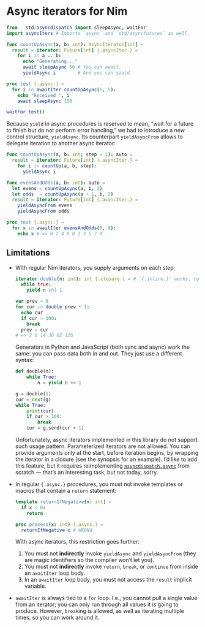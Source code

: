 # Async iterators for Nim

```nim
from   std/asyncdispatch import sleepAsync, waitFor
import asyncIters # Imports `async` and `std/asyncfutures` as well.

func countUpAsync(a, b: int): AsyncIterator[int] =
  result = iterator: Future[int] {.asyncIter.} =
    for i in a .. b:
      echo "Generating..."
      await sleepAsync 50 # You can await.
      yieldAsync i        # And you can yield.

proc test {.async.} =
  for i in awaitIter countUpAsync(1, 5):
    echo "Received ", i
    await sleepAsync 150

waitFor test()
```

Because `yield` in async procedures is reserved to mean, “wait for a future to finish but do not
perform error handling,” we had to introduce a new control structure, `yieldAsync`. Its
counterpart `yieldAsyncFrom` allows to delegate iteration to another async iterator:

```nim
func countUpAsync(a, b: int; step = 1): auto =
  result = iterator: Future[int] {.asyncIter.} =
    for i in countUp(a, b, step):
      yieldAsync i

func evensAndOdds(a, b: int): auto =
  let evens = countUpAsync(a, b, 2)
  let odds  = countUpAsync(a + 1, b, 2)
  result = iterator: Future[int] {.asyncIter.} =
    yieldAsyncFrom evens
    yieldAsyncFrom odds

proc test {.async.} =
  for x in awaitIter evensAndOdds(0, 9):
    echo x # => 0 2 4 6 8 1 3 5 7 9
```


## Limitations

* With regular Nim iterators, you supply arguments on each step:

  ```nim
  iterator double(n: int): int {.closure.} = # `{.inline.}` works, too.
    while true:
      yield n shl 1

  var prev = 0
  for cur in double prev + 1:
    echo cur
    if cur > 100:
      break
    prev = cur
  # => 2 6 14 30 62 126
  ```

  Generators in Python and JavaScript (both sync and async) work the same: you can pass data both
  in and out. They just use a different syntax:

  ```py
  def double(n):
      while True:
          n = yield n << 1

  g = double(1)
  cur = next(g)
  while True:
      print(cur)
      if cur > 100:
          break
      cur = g.send(cur + 1)
  ```

  Unfortunately, async iterators implemented in this library do not support such usage pattern.
  Parameterized iterators are not allowed. You can provide arguments only at the start, before
  iteration begins, by wrapping the iterator in a closure (see the synopsis for an example).
  I’d like to add this feature, but it requires reimplementing [`asyncdispatch.async`][async]
  from scratch — that’s an interesting task, but not today, sorry.

  [async]: https://github.com/nim-lang/Nim/blob/version-1-6/lib/pure/asyncmacro.nim

* In regular `{.async.}` procedures, you must not invoke templates or macros that contain a `return`
  statement:

  ```nim
  template returnIfNegative(x: int) =
    if x < 0:
      return

  proc process(x: int) {.async.} =
    returnIfNegative x # WRONG.
  ```

  With async iterators, this restriction goes further:

  1. You must not **indirectly** invoke `yieldAsync` and `yieldAsyncFrom` (they are magic
     identifiers so the compiler won’t let you).
  2. You must not **indirectly** invoke `return`, `break`, or `continue` from inside an `awaitIter`
     loop body.
  3. In an `awaitIter` loop body, you must not access the `result` implicit variable.

* `awaitIter` is always tied to a `for` loop. I.e., you cannot pull a single value from an iterator;
  you can only run through all values it is going to produce. However, `break`ing is allowed,
  as well as iterating multiple times, so you can work around it.
